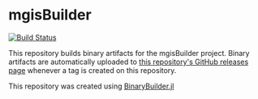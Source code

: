# mgisBuilder

[![Build Status](https://travis-ci.org/TeroFrondelius/mgisBuilder.svg?branch=master)](https://travis-ci.org/TeroFrondelius/mgisBuilder)

This repository builds binary artifacts for the mgisBuilder project. Binary artifacts are automatically uploaded to
[this repository's GitHub releases page](https://github.com/TeroFrondelius/mgisBuilder/releases) whenever a tag is created
on this repository.

This repository was created using [BinaryBuilder.jl](https://github.com/JuliaPackaging/BinaryBuilder.jl)
